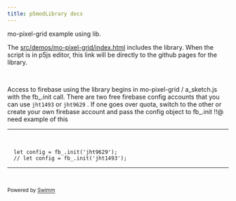 ```yaml
---
title: p5modLibrary docs
---
```


mo-pixel-grid example using lib.

The <SwmPath>[src/demos/mo-pixel-grid/index.html](/src/demos/mo-pixel-grid/index.html)</SwmPath> includes the library. When the script is in p5js editor, this link will be directly to the github pages for the library.

&nbsp;

Access to firebase using the library begins in mo-pixel-grid / a_sketch.js with the fb\_.init call. There are two free firebase config accounts that you can use `jht1493` or `jht9629` . If one goes over quota, switch to the other or create your own firebase account and pass the config object to fb\_.init !!@ need example of this

<SwmSnippet path="src/demos/mo-pixel-grid/a_sketch.js" line="27">

---

&nbsp;

```
  let config = fb_.init('jht9629');
  // let config = fb_.init('jht1493');
```

---

</SwmSnippet>

&nbsp;

<SwmMeta version="3.0.0" repo-id="Z2l0aHViJTNBJTNBcDVtb0xpYnJhcnklM0ElM0Ftb2xhYi1pdHA=" repo-name="p5moLibrary"><sup>Powered by [Swimm](https://app.swimm.io/)</sup></SwmMeta>
